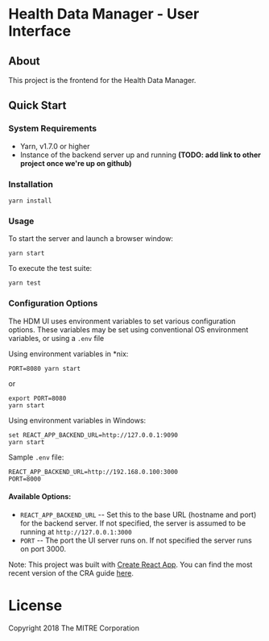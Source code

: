 # Health Data Manager - User Interface

## About

This project is the frontend for the Health Data Manager.

## Quick Start

### System Requirements
 - Yarn, v1.7.0 or higher
 - Instance of the backend server up and running **(TODO: add link to other project once we're up on github)**

### Installation
```
yarn install
```

### Usage
To start the server and launch a browser window:
```
yarn start
```

To execute the test suite:
```
yarn test
```

### Configuration Options
The HDM UI uses environment variables to set various configuration options. These variables may be set using conventional OS environment variables, or using a `.env` file 

Using environment variables in \*nix:
```
PORT=8080 yarn start
```
or 
```
export PORT=8080
yarn start
```

Using environment variables in Windows:
```
set REACT_APP_BACKEND_URL=http://127.0.0.1:9090
yarn start
```

Sample `.env` file:
```
REACT_APP_BACKEND_URL=http://192.168.0.100:3000
PORT=8000
```


#### Available Options:
 - `REACT_APP_BACKEND_URL` -- Set this to the base URL (hostname and port) for the backend server. If not specified, the server is assumed to be running at `http://127.0.0.1:3000`
 - `PORT` -- The port the UI server runs on. If not specified the server runs on port 3000.


Note: This project was built with [Create React App](https://github.com/facebookincubator/create-react-app).
You can find the most recent version of the CRA guide [here](https://github.com/facebookincubator/create-react-app/blob/master/packages/react-scripts/template/README.md).


# License
Copyright 2018 The MITRE Corporation 
